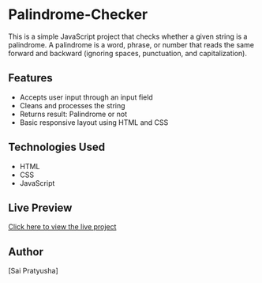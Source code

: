 # Palindrome-Checker
This is a simple JavaScript project that checks whether a given string is a palindrome. A palindrome is a word, phrase, or number that reads the same forward and backward (ignoring spaces, punctuation, and capitalization).

## Features
- Accepts user input through an input field
- Cleans and processes the string
- Returns result: Palindrome or not
- Basic responsive layout using HTML and CSS

## Technologies Used
- HTML
- CSS
- JavaScript

## Live Preview
[Click here to view the live project](https://codepen.io/Sai-Pratyusha/pen/xbbaQyd)

## Author
[Sai Pratyusha]
